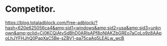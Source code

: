 # Competitor.
https://blog.totaladblock.com/free-adblock/?hash=620e625056ca4&amp;sid1=windows&amp;sid2=usa&amp;sid3=unknown&amp;gclid=Cj0KCQiAtvSdBhD0ARIsAPf8oNlAKZbGREo7aCoLo9z8AApoLhJYFHJhQ0PapXaC5Be-sZBV1-qa75caAq5LEALw_wcB
